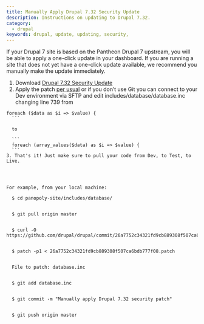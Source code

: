 ```yaml
---
title: Manually Apply Drupal 7.32 Security Update
description: Instructions on updating to Drupal 7.32.
category:
  - drupal
keywords: drupal, update, updating, security,
---
```

If your Drupal 7 site is based on the Pantheon Drupal 7 upstream, you will be able to apply a one-click update in your dashboard. If you are running a site that does not yet have a one-click update available, we recommend you manually make the update immediately.

1. Download [Drupal 7.32 Security Update](https://github.com/drupal/drupal/commit/26a7752c34321fd9cb889308f507ca6bdb777f08.patch)
2. Apply the patch [per usual](https://www.drupal.org/patch/apply) or if you don’t use Git you can connect to your Dev environment via SFTP and edit includes/database/database.inc changing line 739 from
  ```
  foreach ($data as $i => $value) {
    ```
    to
    ```
    foreach (array_values($data) as $i => $value) {
    ```
3. That's it! Just make sure to pull your code from Dev, to Test, to Live.
 

For example, from your local machine:

    $ cd panopoly-site/includes/database/


    $ git pull origin master


    $ curl -O https://github.com/drupal/drupal/commit/26a7752c34321fd9cb889308f507ca6bdb777f08.patch


    $ patch -p1 < 26a7752c34321fd9cb889308f507ca6bdb777f08.patch


    File to patch: database.inc


    $ git add database.inc


    $ git commit -m "Manually apply Drupal 7.32 security patch"


    $ git push origin master

 
